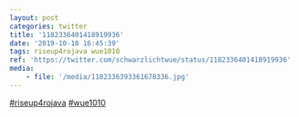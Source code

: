 ```yaml
---
layout: post
categories: twitter
title: '1182336401418919936'
date: '2019-10-10 16:45:39'
tags: riseup4rojava wue1010
ref: 'https://twitter.com/schwarzlichtwue/status/1182336401418919936'
media:
    - file: '/media/1182336393361678336.jpg'
---
```

[#riseup4rojava](/t/riseup4rojava) [#wue1010](/t/wue1010)  

